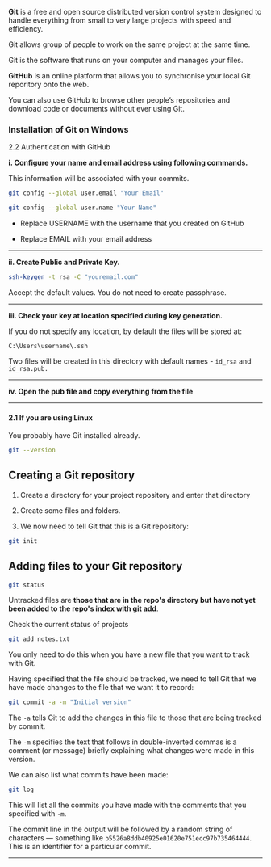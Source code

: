 
**Git** is a free and open source distributed version control system designed to handle everything from small to very large projects with speed and efficiency. 

Git allows group of people to work on the same project at the same time.

Git is the software that runs on your computer and manages your files.

**GitHub** is an online platform that allows you to synchronise your local Git reporitory onto the web. 

You can also use GitHub to browse other people’s repositories and download code or documents without ever using Git.

### Installation of Git on Windows

2.2 Authentication with GitHub

**i. Configure your name and email address using following commands.** 

This information will be associated with your commits.

```bash
git config --global user.email "Your Email"
```

```bash
git config --global user.name "Your Name"
```

- Replace USERNAME with the username that you created on GitHub 

- Replace EMAIL with your email address


---

**ii. Create Public and Private Key.**

```bash
ssh-keygen -t rsa -C "youremail.com"
```

Accept the default values. You do not need to create passphrase.

---


**iii. Check your key at location specified during key generation.** 

If you do not specify any location, by default the files will be stored at: 

`C:\Users\username\.ssh`

Two files will be created in this directory with default names - `id_rsa` and `id_rsa.pub.`

----

**iv. Open the pub file and copy everything from the file**

---

#### 2.1 If you are using Linux

You probably have Git installed already.

```bash
git --version
```


## Creating a Git repository

1. Create a directory for your project repository and enter that directory

2. Create some files and folders.

3. We now need to tell Git that this is a Git repository:

```bash
git init
```

## Adding files to your Git repository


```bash
git status
```

Untracked files are **those that are in the repo's directory but have not yet been added to the repo's index with git add**.

Check the current status of projects

```bash
git add notes.txt
```

You only need to do this when you have a new file that you want to track with Git.

Having specified that the file should be tracked, we need to tell Git that we have made changes to the file that we want it to record:

```bash
git commit -a -m "Initial version"
```

The `-a` tells Git to add the changes in this file to those that are being tracked by commit.

The `-m` specifies the text that follows in double-inverted commas is a comment (or message) briefly explaining what changes were made in this version.


We can also list what commits have been made: 

```bash
git log
```

This will list all the commits you have made with the comments that you specified with `-m`. 

The commit line in the output will be followed by a random string of characters — something like `b5526a8ddb40925e01620e751ecc97b735464444`. This is an identifier for a particular commit.

---






